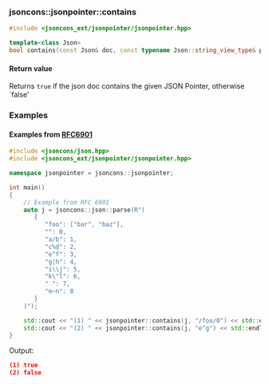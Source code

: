 ### jsoncons::jsonpointer::contains

```c++
#include <jsoncons_ext/jsonpointer/jsonpointer.hpp>

template<class Json>
bool contains(const Json& doc, const typename Json::string_view_type& path);
```

#### Return value

Returns `true` if the json doc contains the given JSON Pointer, otherwise `false'

### Examples

#### Examples from [RFC6901](https://tools.ietf.org/html/rfc6901)

```c++
#include <jsoncons/json.hpp>
#include <jsoncons_ext/jsonpointer/jsonpointer.hpp>

namespace jsonpointer = jsoncons::jsonpointer;

int main()
{
    // Example from RFC 6901
    auto j = jsoncons::json::parse(R"(
       {
          "foo": ["bar", "baz"],
          "": 0,
          "a/b": 1,
          "c%d": 2,
          "e^f": 3,
          "g|h": 4,
          "i\\j": 5,
          "k\"l": 6,
          " ": 7,
          "m~n": 8
       }
    )");

    std::cout << "(1) " << jsonpointer::contains(j, "/foo/0") << std::endl;
    std::cout << "(2) " << jsonpointer::contains(j, "e^g") << std::endl;
}
```
Output:
```json
(1) true
(2) false
```

